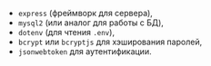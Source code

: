 - `express` (фреймворк для сервера),
- `mysql2` (или аналог для работы с БД),
- `dotenv` (для чтения `.env`),
- `bcrypt` или `bcryptjs` для хэширования паролей,
- `jsonwebtoken` для аутентификации.